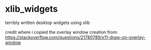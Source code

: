 # xlib_widgets

terribly written desktop widgets using xlib

credit where i copied the overlay window creation from:
https://stackoverflow.com/questions/21780789/x11-draw-on-overlay-window
